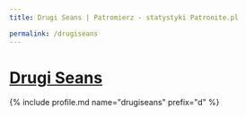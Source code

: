 ```yaml
---
title: Drugi Seans | Patromierz - statystyki Patronite.pl

permalink: /drugiseans
---
```


# [Drugi Seans](https://patronite.pl/drugiseans)

{% include profile.md name="drugiseans" prefix="d" %}
